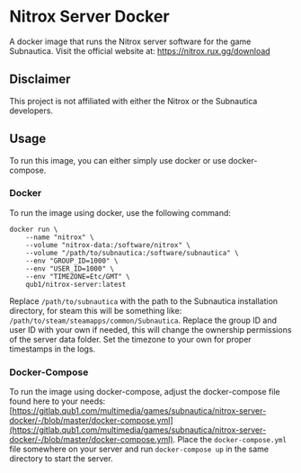# Nitrox Server Docker

A docker image that runs the Nitrox server software for the game Subnautica.
Visit the official website at: https://nitrox.rux.gg/download

## Disclaimer

This project is not affiliated with either the Nitrox or the Subnautica developers.

## Usage

To run this image, you can either simply use docker or use docker-compose.

### Docker

To run the image using docker, use the following command:

```shell
docker run \
	--name "nitrox" \
	--volume "nitrox-data:/software/nitrox" \
	--volume "/path/to/subnautica:/software/subnautica" \
	--env "GROUP_ID=1000" \
	--env "USER_ID=1000" \
	--env "TIMEZONE=Etc/GMT" \
	qub1/nitrox-server:latest
```

Replace `/path/to/subnautica` with the path to the Subnautica installation directory, for steam this will be something like: `/path/to/steam/steamapps/common/Subnautica`.
Replace the group ID and user ID with your own if needed, this will change the ownership permissions of the server data folder.
Set the timezone to your own for proper timestamps in the logs.

### Docker-Compose

To run the image using docker-compose, adjust the docker-compose file found here to your needs: [https://gitlab.qub1.com/multimedia/games/subnautica/nitrox-server-docker/-/blob/master/docker-compose.yml](https://gitlab.qub1.com/multimedia/games/subnautica/nitrox-server-docker/-/blob/master/docker-compose.yml).
Place the `docker-compose.yml` file somewhere on your server and run `docker-compose up` in the same directory to start the server.
